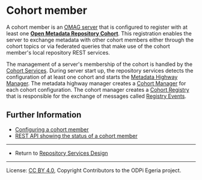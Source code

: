 <!-- SPDX-License-Identifier: CC-BY-4.0 -->
<!-- Copyright Contributors to the ODPi Egeria project. -->


# Cohort member

A cohort member is an [OMAG server](https://egeria-project.org/concepts/omag-server) that is configured to register
with at least one **[Open Metadata Repository Cohort](open-metadata-repository-cohort.md)**.
This registration enables the server to exchange metadata with other cohort members either through the
cohort topics or via federated queries that make use of the cohort member's local repository REST services.

The management of a server's membership of the cohort is handled by the
[Cohort Services](subsystem-descriptions/cohort-services.md).
During server start up, the repository services detects the configuration of at least one cohort and starts
the [Metadata Highway Manager](component-descriptions/metadata-highway-manager.md).
The metadata highway manager creates a [Cohort Manager](component-descriptions/cohort-manager.md) for
each cohort configuration.
The cohort manager creates a [Cohort Registry](component-descriptions/cohort-registry.md) that is responsible for the
exchange of messages called [Registry Events](event-descriptions/registry-events.md).


## Further Information

* [Configuring a cohort member](https://egeria-project.org/concepts/cohort-member)
* [REST API showing the status of a cohort member](component-descriptions/omrs-rest-services.md)

----
* Return to [Repository Services Design](.)

----
License: [CC BY 4.0](https://creativecommons.org/licenses/by/4.0/),
Copyright Contributors to the ODPi Egeria project.

